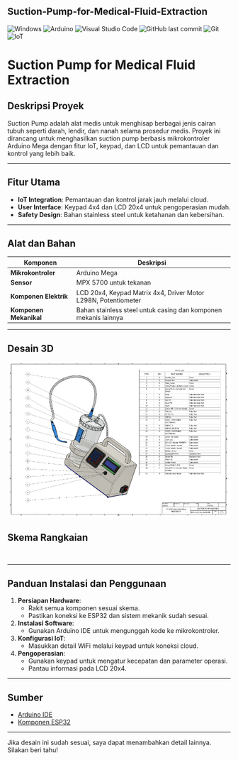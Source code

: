 ## Suction-Pump-for-Medical-Fluid-Extraction

![Windows](https://img.shields.io/badge/Windows-0078D6?style=for-the-badge&logo=windows&logoColor=white)
![Arduino](https://img.shields.io/badge/-Arduino-00979D?style=for-the-badge&logo=Arduino&logoColor=white)
![Visual Studio Code](https://img.shields.io/badge/Visual%20Studio%20Code-0078d7.svg?style=for-the-badge&logo=visual-studio-code&logoColor=white)
![GitHub last commit](https://img.shields.io/github/last-commit/username/Suction-Pump-Project)
![Git](https://img.shields.io/badge/git-%23F05033.svg?style=for-the-badge&logo=git&logoColor=white)
![IoT](https://img.shields.io/badge/-IoT-light.svg?style=flat&logo=internetofthings&logoColor=white&color=1db86a)

# Suction Pump for Medical Fluid Extraction

## Deskripsi Proyek
Suction Pump adalah alat medis untuk menghisap berbagai jenis cairan tubuh seperti darah, lendir, dan nanah selama prosedur medis. Proyek ini dirancang untuk menghasilkan suction pump berbasis mikrokontroler Arduino Mega dengan fitur IoT, keypad, dan LCD untuk pemantauan dan kontrol yang lebih baik.

---

## Fitur Utama
- **IoT Integration**: Pemantauan dan kontrol jarak jauh melalui cloud.
- **User Interface**: Keypad 4x4 dan LCD 20x4 untuk pengoperasian mudah.
- **Safety Design**: Bahan stainless steel untuk ketahanan dan kebersihan.

---

## Alat dan Bahan
| Komponen            | Deskripsi                                                                 |
|---------------------|---------------------------------------------------------------------------|
| **Mikrokontroler**  | Arduino Mega                                                            |
| **Sensor**          | MPX 5700 untuk tekanan                                                  |
| **Komponen Elektrik**| LCD 20x4, Keypad Matrix 4x4, Driver Motor L298N, Potentiometer         |
| **Komponen Mekanikal**| Bahan stainless steel untuk casing dan komponen mekanis lainnya       |

---

## Desain 3D
<img src="https://github.com/ainnajib2002/Suctiom-Pump-for-Medical-Fluid-Extraction/blob/14f1885bad242b6232630da7742b9d8905e91810/Desain/Mekanik/Desain%20Mekanik.PNG">

## Skema Rangkaian
<img src="">

---

## Panduan Instalasi dan Penggunaan
1. **Persiapan Hardware**: 
   - Rakit semua komponen sesuai skema.
   - Pastikan koneksi ke ESP32 dan sistem mekanik sudah sesuai.
2. **Instalasi Software**:
   - Gunakan Arduino IDE untuk mengunggah kode ke mikrokontroler.
3. **Konfigurasi IoT**:
   - Masukkan detail WiFi melalui keypad untuk koneksi cloud.
4. **Pengoperasian**:
   - Gunakan keypad untuk mengatur kecepatan dan parameter operasi.
   - Pantau informasi pada LCD 20x4.

---

## Sumber
- [Arduino IDE](https://www.arduino.cc/en/software)
- [Komponen ESP32](https://www.espressif.com/en/products/socs/esp32)

---

Jika desain ini sudah sesuai, saya dapat menambahkan detail lainnya. Silakan beri tahu!
